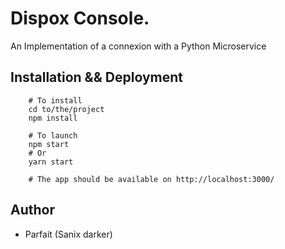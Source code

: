 # Dispox Console.

An Implementation of a connexion with a Python Microservice

## Installation && Deployment

```shell
    # To install
    cd to/the/project
    npm install

    # To launch
    npm start
    # Or
    yarn start

    # The app should be available on http://localhost:3000/
```

## Author

- Parfait (Sanix darker)